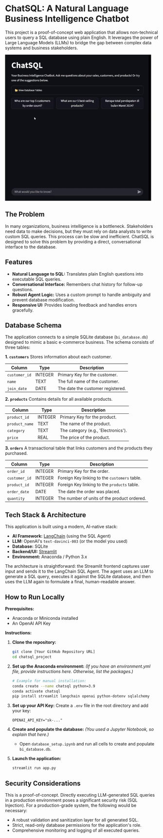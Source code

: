 # ChatSQL: A Natural Language Business Intelligence Chatbot

This project is a proof-of-concept web application that allows non-technical users to query a SQL database using plain English. It leverages the power of Large Language Models (LLMs) to bridge the gap between complex data systems and business stakeholders.

![Alt Text](showcase.gif)


## The Problem

In many organizations, business intelligence is a bottleneck. Stakeholders need data to make decisions, but they must rely on data analysts to write custom SQL queries. This process can be slow and inefficient. ChatSQL is designed to solve this problem by providing a direct, conversational interface to the database.


## Features

- **Natural Language to SQL:** Translates plain English questions into executable SQL queries.
- **Conversational Interface:** Remembers chat history for follow-up questions.
- **Robust Agent Logic:** Uses a custom prompt to handle ambiguity and prevent database modification.
- **Responsive UI:** Provides loading feedback and handles errors gracefully.

## Database Schema

The application connects to a simple SQLite database (`bi_database.db`) designed to mimic a basic e-commerce business. The schema consists of three tables:

**1. `customers`**
Stores information about each customer.

| Column      | Type    | Description                      |
|-------------|---------|----------------------------------|
| `customer_id` | INTEGER | Primary Key for the customer.    |
| `name`        | TEXT    | The full name of the customer.   |
| `join_date`   | DATE    | The date the customer registered.|

**2. `products`**
Contains details for all available products.

| Column         | Type    | Description                       |
|----------------|---------|-----------------------------------|
| `product_id`   | INTEGER | Primary Key for the product.      |
| `product_name` | TEXT    | The name of the product.          |
| `category`     | TEXT    | The category (e.g., 'Electronics'). |
| `price`        | REAL    | The price of the product.         |

**3. `orders`**
A transactional table that links customers and the products they purchased.

| Column      | Type    | Description                                  |
|-------------|---------|----------------------------------------------|
| `order_id`  | INTEGER | Primary Key for the order.                   |
| `customer_id` | INTEGER | Foreign Key linking to the `customers` table. |
| `product_id`  | INTEGER | Foreign Key linking to the `products` table.  |
| `order_date`  | DATE    | The date the order was placed.               |
| `quantity`    | INTEGER | The number of units of the product ordered.  |


## Tech Stack & Architecture

This application is built using a modern, AI-native stack:

- **AI Framework:** [LangChain](https://www.langchain.com/) (using the SQL Agent)
- **LLM:** OpenAI's `text-davinci-003` (or the model you used)
- **Database:** SQLite
- **Backend/UI:** [Streamlit](https://streamlit.io/)
- **Environment:** Anaconda / Python 3.x

The architecture is straightforward: the Streamlit frontend captures user input and sends it to the LangChain SQL Agent. The agent uses an LLM to generate a SQL query, executes it against the SQLite database, and then uses the LLM again to formulate a final, human-readable answer.


## How to Run Locally

**Prerequisites:**
- Anaconda or Miniconda installed
- An OpenAI API Key

**Instructions:**
1.  **Clone the repository:**
    ```bash
    git clone [Your GitHub Repository URL]
    cd chatsql_project
    ```
2.  **Set up the Anaconda environment:**
    *(If you have an environment.yml file, provide instructions here. Otherwise, list the packages.)*
    ```bash
    # Example for manual installation:
    conda create --name chatsql python=3.9
    conda activate chatsql
    pip install streamlit langchain openai python-dotenv sqlalchemy
    ```
3.  **Set up your API Key:**
    Create a `.env` file in the root directory and add your key:
    ```
    OPENAI_API_KEY="sk-..."
    ```
4.  **Create and populate the database:**
    *(You used a Jupyter Notebook, so explain that here.)*
    - Open `database_setup.ipynb` and run all cells to create and populate `bi_database.db`.

5.  **Launch the application:**
    ```bash
    streamlit run app.py
    ```

## Security Considerations

This is a proof-of-concept. Directly executing LLM-generated SQL queries in a production environment poses a significant security risk (SQL Injection). For a production-grade system, the following would be necessary:

- A robust validation and sanitization layer for all generated SQL.
- Strict, read-only database permissions for the application's role.
- Comprehensive monitoring and logging of all executed queries.